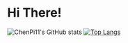 # Hi There!
![ChenPi11's GitHub stats](https://github-readme-stats.vercel.app/api?username=ChenPi11&show_icons=true&theme=radical&count_private=true)
[![Top Langs](https://github-readme-stats.vercel.app/api/top-langs/?username=ChenPi11)](https://github.com/anuraghazra/github-readme-stats)
